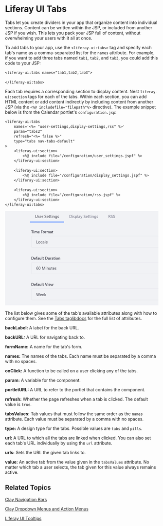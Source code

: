 # Liferay UI Tabs [](id=liferay-ui-tabs)

Tabs let you create dividers in your app that organize content into individual 
sections. Content can be written within the JSP, or included from another JSP if 
you wish. This lets you pack your JSP full of content, without overwhelming your 
users with it all at once. 

To add tabs to your app, use the `<liferay-ui:tabs>` tag and specify each tab's 
name as a comma-separated list for the `names` attribute. For example, if you 
want to add three tabs named `tab1`, `tab2`, and `tab3`, you could add this code 
to your JSP:

    <liferay-ui:tabs names="tab1,tab2,tab3">

    </liferay-ui:tabs>
    
Each tab requires a corresponding section to display content. Nest 
`liferay-ui:section` tags for each of the tabs. Within each section, you can add 
HTML content or add content indirectly by including content from another JSP 
(via the `<%@ includefile="filepath"%>` directive). The example snippet below is 
from the Calendar portlet's `configuration.jsp`:

    <liferay-ui:tabs
        names='<%= "user-settings,display-settings,rss" %>'
        param="tabs2"
        refresh="<%= false %>"
        type="tabs nav-tabs-default"
    >
        <liferay-ui:section>
            <%@ include file="/configuration/user_settings.jspf" %>
        </liferay-ui:section>

        <liferay-ui:section>
            <%@ include file="/configuration/display_settings.jspf" %>
        </liferay-ui:section>

        <liferay-ui:section>
            <%@ include file="/configuration/rss.jspf" %>
        </liferay-ui:section>
    </liferay-ui:tabs>

![Figure 1: Tabs are a useful way to organize configuration options into individual sections within the same UI.](../../../images/liferay-ui-taglib-tabs.png)

The list below gives some of the tab's available attributes along with how to 
configure them. See the 
[Tabs taglibdocs](@platform-ref@/7.1-latest/taglibs/util-taglib/liferay-ui/tabs.html) 
for the full list of attributes.

**backLabel:** A label for the back URL.

**backURL:** A URL for navigating back to.

**formName:** A name for the tab's form.

**names:** The names of the tabs. Each name must be separated by a comma with no 
spaces.

**onClick:** A function to be called on a user clicking any of the tabs.

**param:** A variable for the component.

**portletURL:** A URL to refer to the portlet that contains the component.

**refresh:** Whether the page refreshes when a tab is clicked. The default 
value is `true`.

**tabsValues:** Tab values that must follow the same order as the `names` 
attribute. Each value must be separated by a comma with no spaces.

**type:** A design type for the tabs. Possible values are `tabs` and `pills`.

**url:** A URL to which all the tabs are linked when clicked. You can also set 
each tab's URL individually by using the `url` attribute.

**urls:** Sets the URL the given tab links to.

**value:** An active tab from the value given in the `tabsValues` attribute. No 
matter which tab a user selects, the tab given for this value always remains 
active.

## Related Topics [](id=related-topics)

[Clay Navigation Bars](/develop/tutorials/-/knowledge_base/7-1/clay-navigation-bars)

[Clay Dropdown Menus and Action Menus](/develop/tutorials/-/knowledge_base/7-1/clay-dropdown-menus-and-action-menus)

[Liferay UI Tooltips](/develop/tutorials/-/knowledge_base/7-1/liferay-ui-tooltips)

